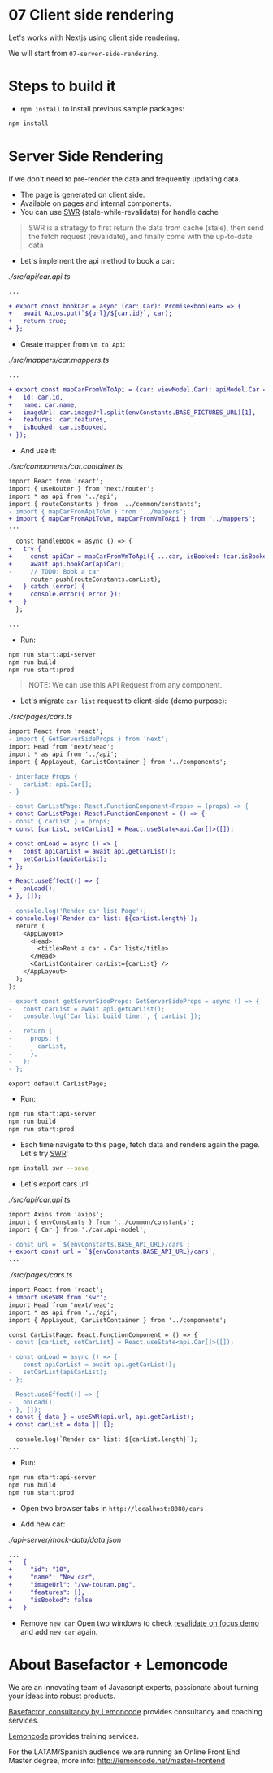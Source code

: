 # 07 Client side rendering

Let's works with Nextjs using client side rendering.

We will start from `07-server-side-rendering`.

# Steps to build it

- `npm install` to install previous sample packages:

```bash
npm install
```

# Server Side Rendering

If we don't need to pre-render the data and frequently updating data. 

- The page is generated on client side.
- Available on pages and internal components.
- You can use [SWR](https://swr.vercel.app/) (stale-while-revalidate) for handle cache

> SWR is a strategy to first return the data from cache (stale), then send the fetch request (revalidate), and finally come with the up-to-date data

- Let's implement the api method to book a car:

_./src/api/car.api.ts_

```diff
...

+ export const bookCar = async (car: Car): Promise<boolean> => {
+   await Axios.put(`${url}/${car.id}`, car);
+   return true;
+ };

```

- Create mapper from `Vm to Api`:

_./src/mappers/car.mappers.ts_

```diff
...

+ export const mapCarFromVmToApi = (car: viewModel.Car): apiModel.Car => ({
+   id: car.id,
+   name: car.name,
+   imageUrl: car.imageUrl.split(envConstants.BASE_PICTURES_URL)[1],
+   features: car.features,
+   isBooked: car.isBooked,
+ });
```

- And use it:

_./src/components/car.container.ts_

```diff
import React from 'react';
import { useRouter } from 'next/router';
import * as api from '../api';
import { routeConstants } from '../common/constants';
- import { mapCarFromApiToVm } from '../mappers';
+ import { mapCarFromApiToVm, mapCarFromVmToApi } from '../mappers';
...

  const handleBook = async () => {
+   try {
+     const apiCar = mapCarFromVmToApi({ ...car, isBooked: !car.isBooked });
+     await api.bookCar(apiCar);
-     // TODO: Book a car
      router.push(routeConstants.carList);
+   } catch (error) {
+     console.error({ error });
+   }
  };

...

```

- Run:

```bash
npm run start:api-server
npm run build
npm run start:prod
```

> NOTE: We can use this API Request from any component.

- Let's migrate `car list` request to client-side (demo purpose):

_./src/pages/cars.ts_

```diff
import React from 'react';
- import { GetServerSideProps } from 'next';
import Head from 'next/head';
import * as api from '../api';
import { AppLayout, CarListContainer } from '../components';

- interface Props {
-   carList: api.Car[];
- }

- const CarListPage: React.FunctionComponent<Props> = (props) => {
+ const CarListPage: React.FunctionComponent = () => {
- const { carList } = props;
+ const [carList, setCarList] = React.useState<api.Car[]>([]);

+ const onLoad = async () => {
+   const apiCarList = await api.getCarList();
+   setCarList(apiCarList);
+ };

+ React.useEffect(() => {
+   onLoad();
+ }, []);

- console.log('Render car list Page');
+ console.log(`Render car list: ${carList.length}`);
  return (
    <AppLayout>
      <Head>
        <title>Rent a car - Car list</title>
      </Head>
      <CarListContainer carList={carList} />
    </AppLayout>
  );
};

- export const getServerSideProps: GetServerSideProps = async () => {
-   const carList = await api.getCarList();
-   console.log('Car list build time:', { carList });

-   return {
-     props: {
-       carList,
-     },
-   };
- };

export default CarListPage;

```

- Run:

```bash
npm run start:api-server
npm run build
npm run start:prod
```

- Each time navigate to this page, fetch data and renders again the page. Let's try [SWR](https://swr.vercel.app/):

```bash
npm install swr --save
```

- Let's export cars url:

_./src/api/car.api.ts_

```diff
import Axios from 'axios';
import { envConstants } from '../common/constants';
import { Car } from './car.api-model';

- const url = `${envConstants.BASE_API_URL}/cars`;
+ export const url = `${envConstants.BASE_API_URL}/cars`;
...

```

_./src/pages/cars.ts_

```diff
import React from 'react';
+ import useSWR from 'swr';
import Head from 'next/head';
import * as api from '../api';
import { AppLayout, CarListContainer } from '../components';

const CarListPage: React.FunctionComponent = () => {
- const [carList, setCarList] = React.useState<api.Car[]>([]);

- const onLoad = async () => {
-   const apiCarList = await api.getCarList();
-   setCarList(apiCarList);
- };

- React.useEffect(() => {
-   onLoad();
- }, []);
+ const { data } = useSWR(api.url, api.getCarList);
+ const carList = data || [];

  console.log(`Render car list: ${carList.length}`);
...

```

- Run:

```bash
npm run start:api-server
npm run build
npm run start:prod
```

- Open two browser tabs in `http://localhost:8080/cars`


- Add new car:

_./api-server/mock-data/data.json_

```diff
...
+   {
+     "id": "10",
+     "name": "New car",
+     "imageUrl": "/vw-touran.png",
+     "features": [],
+     "isBooked": false
+   }
```

- Remove `new car` Open two windows to check [revalidate on focus demo](https://swr.vercel.app/docs/revalidation#revalidate-on-focus) and add `new car` again.

# About Basefactor + Lemoncode

We are an innovating team of Javascript experts, passionate about turning your ideas into robust products.

[Basefactor, consultancy by Lemoncode](http://www.basefactor.com) provides consultancy and coaching services.

[Lemoncode](http://lemoncode.net/services/en/#en-home) provides training services.

For the LATAM/Spanish audience we are running an Online Front End Master degree, more info: http://lemoncode.net/master-frontend
